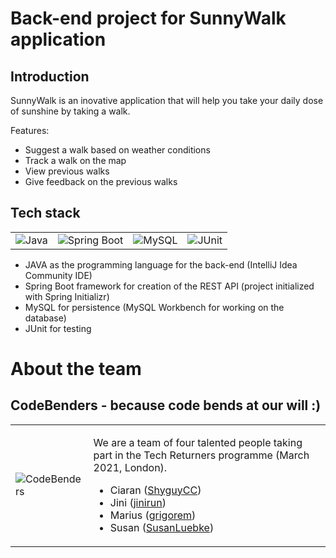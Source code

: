 # Back-end project for SunnyWalk application

## Introduction
SunnyWalk is an inovative application that will help you take your daily dose of sunshine by taking a walk.

Features:
* Suggest a walk based on weather conditions
* Track a walk on the map
* View previous walks
* Give feedback on the previous walks


## Tech stack
<table>
  <tr>
    <td>
      <img src="https://i.imgur.com/CNcQerw.jpg" alt="Java"/>
    </td>
    <td>
      <img src="https://i.imgur.com/R4CD5ON.jpg" alt="Spring Boot"/>
    </td>
    <td>
      <img src="https://i.imgur.com/dlQp7YA.jpg" alt="MySQL"/>
    </td>
    <td>
      <img src="https://i.imgur.com/tmQ1HQl.jpg" alt="JUnit"/>
    </td>
  </tr>
</table>

* JAVA as the programming language for the back-end (IntelliJ Idea Community IDE)
* Spring Boot framework for creation of the REST API (project initialized with Spring Initializr)
* MySQL for persistence (MySQL Workbench for working on the database)
* JUnit for testing


# About the team
## CodeBenders - because code bends at our will :)
<table>
  <tr>
    <td>
      <img src="https://i.imgur.com/ZEv9tbA.jpg" alt="CodeBenders"/>
    </td>
    <td>
      <p>
        We are a team of four talented people taking part in the Tech Returners programme (March 2021, London).
        <ul>
          <li>
            Ciaran (<a href="https://github.com/ShyguyCC">ShyguyCC</a>)
          </li>
          <li>
            Jini (<a href="https://github.com/jinirun">jinirun</a>)
          </li>
          <li>
            Marius (<a href="https://github.com/grigorem">grigorem</a>)
          </li>
          <li>
            Susan (<a href="https://github.com/SusanLuebke">SusanLuebke</a>)
          </li>
        </ul>
      </p>
    </td>
    </td>
  </tr>
</table>
